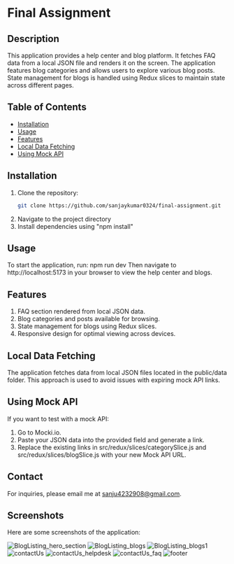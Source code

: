 # Final Assignment 

## Description
This application provides a help center and blog platform. It fetches FAQ data from a local JSON file and renders it on the screen. The application features blog categories and allows users to explore various blog posts. State management for blogs is handled using Redux slices to maintain state across different pages.

## Table of Contents
- [Installation](#installation)
- [Usage](#usage)
- [Features](#features)
- [Local Data Fetching](#local-data-fetching)
- [Using Mock API](#using-mock-api)


## Installation
1. Clone the repository:
   ```bash
   git clone https://github.com/sanjaykumar0324/final-assignment.git

2. Navigate to the project directory
3. Install dependencies using "npm install"

## Usage
 To start the application, run: npm run dev
 Then navigate to http://localhost:5173 in your browser to view the help center and blogs.

## Features
1. FAQ section rendered from local JSON data.
2. Blog categories and posts available for browsing.
3. State management for blogs using Redux slices.
4. Responsive design for optimal viewing across devices.

## Local Data Fetching
The application fetches data from local JSON files located in the public/data folder. This approach is used to avoid issues with expiring mock API links.

## Using Mock API
If you want to test with a mock API:

1. Go to Mocki.io.
2. Paste your JSON data into the provided field and generate a link.
3. Replace the existing links in src/redux/slices/categorySlice.js and src/redux/slices/blogSlice.js with your new Mock API URL.

## Contact
For inquiries, please email me at [sanju4232908@gmail.com](mailto:sanju4232908@gmail.com).



## Screenshots

Here are some screenshots of the application:

![BlogListing_hero_section ](public/screenshots/bloglist_hero.png)
![BlogListing_blogs ](public/screenshots/bloglist_blog.png)
![BlogListing_blogs1 ](public/screenshots/bloglist_blog1.png)
![contactUs ](public/screenshots/contact_us.png)
![contactUs_helpdesk ](public/screenshots/contact_us_helpdesk.png)
![contactUs_faq ](public/screenshots/faq.png)
![footer ](public/screenshots/footer.png)


